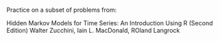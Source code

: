 Practice on a subset of problems from:

Hidden Markov Models for Time Series: An Introduction Using R (Second Edition)
Walter Zucchini, Iain L. MacDonald, ROland Langrock
